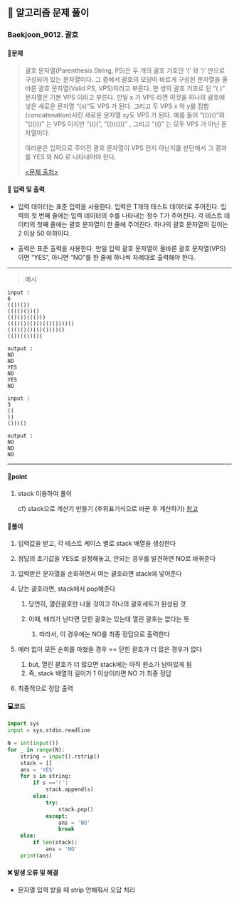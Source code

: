## 🐌 알고리즘 문제 풀이

### Baekjoon_9012. 괄호

#### 📒문제

> 괄호 문자열(Parenthesis String, PS)은 두 개의 괄호 기호인 ‘(’ 와 ‘)’ 만으로 구성되어 있는 문자열이다. 그 중에서 괄호의 모양이 바르게 구성된 문자열을 올바른 괄호 문자열(Valid PS, VPS)이라고 부른다. 한 쌍의 괄호 기호로 된 “( )” 문자열은 기본 VPS 이라고 부른다. 만일 x 가 VPS 라면 이것을 하나의 괄호에 넣은 새로운 문자열 “(x)”도 VPS 가 된다. 그리고 두 VPS x 와 y를 접합(concatenation)시킨 새로운 문자열 xy도 VPS 가 된다. 예를 들어 “(())()”와 “((()))” 는 VPS 이지만 “(()(”, “(())()))” , 그리고 “(()” 는 모두 VPS 가 아닌 문자열이다. 
>
> 여러분은 입력으로 주어진 괄호 문자열이 VPS 인지 아닌지를 판단해서 그 결과를 YES 와 NO 로 나타내어야 한다. 
> 
> [<문제 출처>](https://www.acmicpc.net/problem/9012)



#### :pushpin: 입력 및 출력

- 입력 데이터는 표준 입력을 사용한다. 입력은 T개의 테스트 데이터로 주어진다. 입력의 첫 번째 줄에는 입력 데이터의 수를 나타내는 정수 T가 주어진다. 각 테스트 데이터의 첫째 줄에는 괄호 문자열이 한 줄에 주어진다. 하나의 괄호 문자열의 길이는 2 이상 50 이하이다. 

- 출력은 표준 출력을 사용한다. 만일 입력 괄호 문자열이 올바른 괄호 문자열(VPS)이면 “YES”, 아니면 “NO”를 한 줄에 하나씩 차례대로 출력해야 한다.


---

> 예시

```
input :
6
(())())
(((()())()
(()())((()))
((()()(()))(((())))()
()()()()(()()())()
(()((())()(

output :
NO
NO
YES
NO
YES
NO

input :
3
((
))
())(()

output :
NO
NO
NO
```

----




#### 🚀point

1. stack 이용하여 풀이

   cf) stack으로 계산기 만들기 (후위표기식으로 바꾼 후 계산하기) [참고](https://monzeac.tistory.com/28)




#### 🔎풀이

1.  입력값을 받고, 각 테스트 케이스 별로 stack 배열을 생성한다

1.  정답의 초기값을 YES로 설정해놓고, 안되는 경우를 발견하면 NO로 바꿔준다

1.  입력받은 문자열을 순회하면서 여는 괄호라면 stack에 넣어준다

1.  닫는 괄호라면, stack에서 pop해준다
    1.  당연히, 열린괄호만 나올 것이고 하나의 괄호세트가 완성된 것

    1.  이때, 에러가 난다면 닫힌 괄호는 있는데 열린 괄호는 없다는 뜻
        1.  따라서, 이 경우에는 NO를 최종 정답으로 출력한다

1.  에러 없이 모든 순회를 마쳤을 경우 == 닫힌 괄호가 더 많은 경우가 없다
    1.  but, 열린 괄호가 더 많으면 stack에는 아직 원소가 남아있게 됨
    1.  즉, stack 배열의 길이가 1 이상이라면 NO 가 최종 정답

1.  최종적으로 정답 출력



#### 💻코드

```python
import sys
input = sys.stdin.readline

N = int(input())
for _ in range(N):
    string = input().rstrip()
    stack = []
    ans = 'YES'
    for s in string:
        if s =='(':
            stack.append(s)
        else:
            try:
                stack.pop()
            except:
                ans = 'NO'
                break
    else:
        if len(stack):
            ans = 'NO'
    print(ans)

```



#### ❌ 발생 오류 및 해결

- 문자열 입력 받을 때 strip 안해줘서 오답 처리

  
